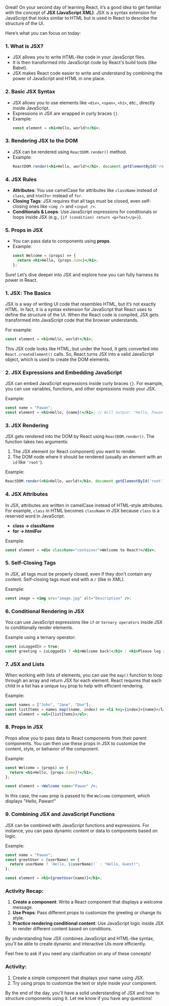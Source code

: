 Great! On your second day of learning React, it’s a good idea to get familiar with the concept of **JSX (JavaScript XML)**. JSX is a syntax extension for JavaScript that looks similar to HTML but is used in React to describe the structure of the UI.

Here’s what you can focus on today:

### 1. **What is JSX?**
   - JSX allows you to write HTML-like code in your JavaScript files.
   - It is then transformed into JavaScript code by React's build tools (like Babel).
   - JSX makes React code easier to write and understand by combining the power of JavaScript and HTML in one place.

### 2. **Basic JSX Syntax**
   - JSX allows you to use elements like `<div>`, `<span>`, `<h1>`, etc., directly inside JavaScript.
   - Expressions in JSX are wrapped in curly braces `{}`.
   - Example:
     ```jsx
     const element = <h1>Hello, world!</h1>;
     ```

### 3. **Rendering JSX to the DOM**
   - JSX can be rendered using `ReactDOM.render()` method.
   - Example:
     ```jsx
     ReactDOM.render(<h1>Hello, world!</h1>, document.getElementById('root'));
     ```

### 4. **JSX Rules**
   - **Attributes**: You use camelCase for attributes like `className` instead of `class`, and `htmlFor` instead of `for`.
   - **Closing Tags**: JSX requires that all tags must be closed, even self-closing ones like `<img />` and `<input />`.
   - **Conditionals & Loops**: Use JavaScript expressions for conditionals or loops inside JSX (e.g., `{if (condition) return <p>Text</p>}`).

### 5. **Props in JSX**
   - You can pass data to components using **props**.
   - Example:
     ```jsx
     const Welcome = (props) => {
       return <h1>Hello, {props.name}</h1>;
     };
     ```

Sure! Let’s dive deeper into JSX and explore how you can fully harness its power in React.

### **1. JSX: The Basics**
JSX is a way of writing UI code that resembles HTML, but it’s not exactly HTML. In fact, it is a syntax extension for JavaScript that React uses to define the structure of the UI. When the React code is compiled, JSX gets transformed into JavaScript code that the browser understands.

For example:
```jsx
const element = <h1>Hello, world!</h1>;
```

This JSX code looks like HTML, but under the hood, it gets converted into `React.createElement()` calls. So, React turns JSX into a valid JavaScript object, which is used to create the DOM elements.

### **2. JSX Expressions and Embedding JavaScript**
JSX can embed JavaScript expressions inside curly braces `{}`. For example, you can use variables, functions, and other expressions inside your JSX.

Example:
```jsx
const name = "Pawan";
const element = <h1>Hello, {name}!</h1>; // Will output: "Hello, Pawan!"
```

### **3. JSX Rendering**
JSX gets rendered into the DOM by React using `ReactDOM.render()`. The function takes two arguments:
1. The JSX element (or React component) you want to render.
2. The DOM node where it should be rendered (usually an element with an `id` like `'root'`).

Example:
```jsx
ReactDOM.render(<h1>Hello, world!</h1>, document.getElementById('root'));
```

### **4. JSX Attributes**
In JSX, attributes are written in camelCase instead of HTML-style attributes. For example, `class` in HTML becomes `className` in JSX because `class` is a reserved word in JavaScript.

- **class → className**
- **for → htmlFor**

Example:
```jsx
const element = <div className="container">Welcome to React!</div>;
```

### **5. Self-Closing Tags**
In JSX, all tags must be properly closed, even if they don't contain any content. Self-closing tags must end with a `/` (like in XML).

Example:
```jsx
const image = <img src="image.jpg" alt="Description" />;
```

### **6. Conditional Rendering in JSX**
You can use JavaScript expressions like `if` or `ternary operators` inside JSX to conditionally render elements.

Example using a ternary operator:
```jsx
const isLoggedIn = true;
const greeting = isLoggedIn ? <h1>Welcome back!</h1> : <h1>Please log in.</h1>;
```

### **7. JSX and Lists**
When working with lists of elements, you can use the `map()` function to loop through an array and return JSX for each element. React requires that each child in a list has a unique `key` prop to help with efficient rendering.

Example:
```jsx
const names = ["John", "Jane", "Doe"];
const listItems = names.map((name, index) => <li key={index}>{name}</li>);
const element = <ul>{listItems}</ul>;
```

### **8. Props in JSX**
Props allow you to pass data to React components from their parent components. You can then use these props in JSX to customize the content, style, or behavior of the component.

Example:
```jsx
const Welcome = (props) => {
  return <h1>Hello, {props.name}!</h1>;
};

const element = <Welcome name="Pawan" />;
```
In this case, the `name` prop is passed to the `Welcome` component, which displays "Hello, Pawan!"

### **9. Combining JSX and JavaScript Functions**
JSX can be combined with JavaScript functions and expressions. For instance, you can pass dynamic content or data to components based on logic.

Example:
```jsx
const name = "Pawan";
const greetUser = (userName) => {
  return userName ? `Hello, ${userName}!` : "Hello, Guest!";
};

const element = <h1>{greetUser(name)}</h1>;
```

### **Activity Recap:**
1. **Create a component**: Write a React component that displays a welcome message.
2. **Use Props**: Pass different props to customize the greeting or change its style.
3. **Practice rendering conditional content**: Use JavaScript logic inside JSX to render different content based on conditions.

By understanding how JSX combines JavaScript and HTML-like syntax, you'll be able to create dynamic and interactive UIs more efficiently.

Feel free to ask if you need any clarification on any of these concepts!

### Activity:
1. Create a simple component that displays your name using JSX.
2. Try using props to customize the text or style inside your component.

By the end of the day, you'll have a solid understanding of JSX and how to structure components using it. Let me know if you have any questions!